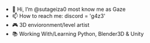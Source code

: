 - 👋 Hi, I’m @sutageiza0 most know me as Gaze
- 📫 How to reach me: discord = 'g4z3'
- 🎮 3D envioronment/level artist
- 📚 Working With/Learning Python, Blender3D & Unity
